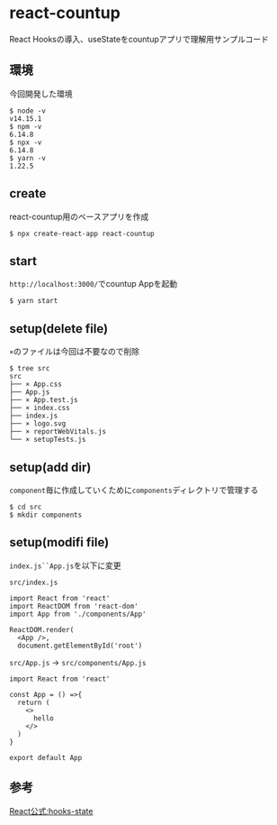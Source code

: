 # react-countup
React Hooksの導入、useStateをcountupアプリで理解用サンプルコード

## 環境
今回開発した環境

```
$ node -v
v14.15.1
$ npm -v
6.14.8
$ npx -v
6.14.8
$ yarn -v
1.22.5
```

## create
react-countup用のベースアプリを作成

```
$ npx create-react-app react-countup
```

## start
`http://localhost:3000/`でcountup Appを起動

```
$ yarn start
```

## setup(delete file)
`×`のファイルは今回は不要なので削除

```
$ tree src
src
├── × App.css 
├── App.js
├── × App.test.js
├── × index.css
├── index.js
├── × logo.svg
├── × reportWebVitals.js
└── × setupTests.js
```

## setup(add dir)
`component`毎に作成していくために`components`ディレクトリで管理する

```
$ cd src
$ mkdir components
```

## setup(modifi file)
`index.js``App.js`を以下に変更

`src/index.js`

```
import React from 'react'
import ReactDOM from 'react-dom'
import App from './components/App'

ReactDOM.render(
  <App />,
  document.getElementById('root')
```

`src/App.js` -> `src/components/App.js`

```
import React from 'react'

const App = () =>{
  return (
    <>
      hello
    </>
  )
}

export default App
```

## 参考
[React公式:hooks-state](https://ja.reactjs.org/docs/hooks-state.html)

